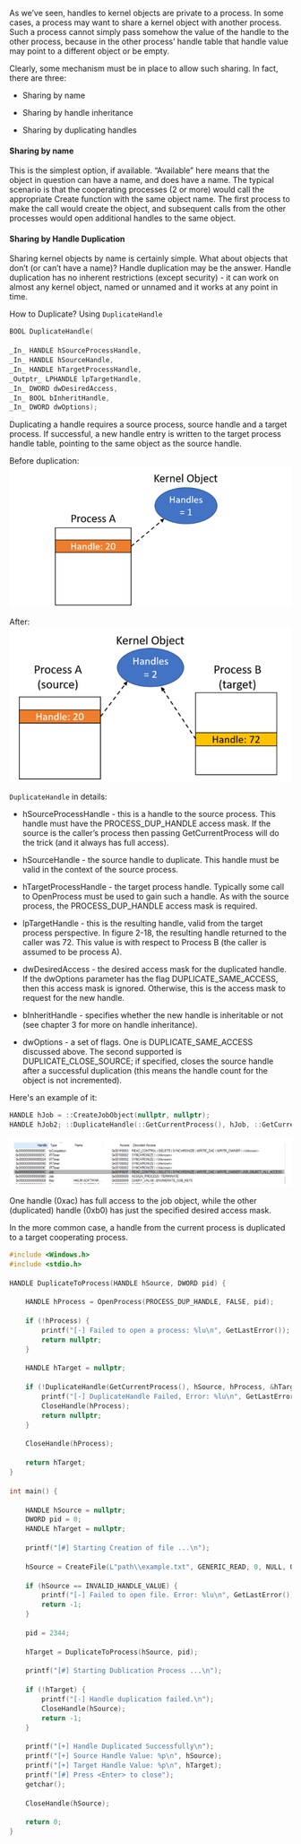 As we’ve seen, handles to kernel objects are private to a process. In some cases, a process may want to share a kernel object with another process. Such a process cannot simply pass somehow the value of the handle to the other process, because in the other process’ handle table that handle value may point to a different object or be empty.

Clearly, some mechanism must be in place to allow such sharing. In fact, there are three:

- Sharing by name

- Sharing by handle inheritance

- Sharing by duplicating handles

#### Sharing by name

This is the simplest option, if available. “Available” here means that the object in question can have a name, and does have a name. The typical scenario is that the cooperating processes (2 or more) would call the appropriate Create function with the same object name. The first process to make the call would create the object, and subsequent calls from the other processes would open additional handles to the same object.

#### Sharing by Handle Duplication

Sharing kernel objects by name is certainly simple. What about objects that don’t (or can’t have a name)? Handle duplication may be the answer. Handle duplication has no inherent restrictions (except security) - it can work on almost any kernel object, named or unnamed and it works at any point in time.

How to Duplicate? Using `DuplicateHandle`
```c
BOOL DuplicateHandle(

_In_ HANDLE hSourceProcessHandle, 
_In_ HANDLE hSourceHandle, 
_In_ HANDLE hTargetProcessHandle, 
_Outptr_ LPHANDLE lpTargetHandle, 
_In_ DWORD dwDesiredAccess, 
_In_ BOOL bInheritHandle,
_In_ DWORD dwOptions);
```

Duplicating a handle requires a source process, source handle and a target process. If successful, a new handle entry is written to the target process handle table, pointing to the same object as the source handle.

Before duplication:
![](../Media/Pasted%20image%2020250314233631.png)

After:
![](../Media/Pasted%20image%2020250314233653.png)

`DuplicateHandle` in details:
- hSourceProcessHandle - this is a handle to the source process. This handle must have the PROCESS_DUP_HANDLE access mask. If the source is the caller’s process then passing GetCurrentProcess will do the trick (and it always has full access).
	
- hSourceHandle - the source handle to duplicate. This handle must be valid in the context of the source process.
	
- hTargetProcessHandle - the target process handle. Typically some call to OpenProcess must be used to gain such a handle. As with the source process, the PROCESS_DUP_HANDLE access mask is required.
	
- lpTargetHandle - this is the resulting handle, valid from the target process perspective. In figure 2-18, the resulting handle returned to the caller was 72. This value is with respect to Process B (the caller is assumed to be process A).
	
- dwDesiredAccess - the desired access mask for the duplicated handle. If the dwOptions parameter has the flag DUPLICATE_SAME_ACCESS, then this access mask is ignored. Otherwise, this is the access mask to request for the new handle.
	
- bInheritHandle - specifies whether the new handle is inheritable or not (see chapter 3 for more on handle inheritance).
	
- dwOptions - a set of flags. One is DUPLICATE_SAME_ACCESS discussed above. The second supported is DUPLICATE_CLOSE_SOURCE; if specified, closes the source handle after a successful duplication (this means the handle count for the object is not incremented).

Here's an example of it:
```c
HANDLE hJob = ::CreateJobObject(nullptr, nullptr); 
HANDLE hJob2; ::DuplicateHandle(::GetCurrentProcess(), hJob, ::GetCurrentProcess(), &hJob2, JOB_OBJECT_ASSIGN_PROCESS | JOB_OBJECT_TERMINATE, FALSE, 0);
```

![](../Media/Pasted%20image%2020250314234055.png)

One handle (0xac) has full access to the job object, while the other (duplicated) handle (0xb0) has just the specified desired access mask.

In the more common case, a handle from the current process is duplicated to a target cooperating process.

```c
#include <Windows.h>
#include <stdio.h>

HANDLE DuplicateToProcess(HANDLE hSource, DWORD pid) {

	HANDLE hProcess = OpenProcess(PROCESS_DUP_HANDLE, FALSE, pid);

	if (!hProcess) {
		printf("[-] Failed to open a process: %lu\n", GetLastError());
		return nullptr;
	}

	HANDLE hTarget = nullptr;

	if (!DuplicateHandle(GetCurrentProcess(), hSource, hProcess, &hTarget, 0, FALSE, DUPLICATE_SAME_ACCESS)) {
		printf("[-] DuplicateHandle Failed, Error: %lu\n", GetLastError());
		CloseHandle(hProcess);
		return nullptr;
	}

	CloseHandle(hProcess);

	return hTarget;
}

int main() {

	HANDLE hSource = nullptr;
	DWORD pid = 0;
	HANDLE hTarget = nullptr;

	printf("[#] Starting Creation of file ...\n");

	hSource = CreateFile(L"path\\example.txt", GENERIC_READ, 0, NULL, OPEN_EXISTING, FILE_ATTRIBUTE_NORMAL, NULL);

	if (hSource == INVALID_HANDLE_VALUE) {
		printf("[-] Failed to open file. Error: %lu\n", GetLastError());
		return -1;
	}

	pid = 2344;

	hTarget = DuplicateToProcess(hSource, pid);

	printf("[#] Starting Dublication Process ...\n");

	if (!hTarget) {
		printf("[-] Handle duplication failed.\n");
		CloseHandle(hSource);
		return -1;
	}

	printf("[+] Handle Duplicated Successfully\n");
	printf("[+] Source Handle Value: %p\n", hSource);
	printf("[+] Target Handle Value: %p\n", hTarget);
	printf("[#] Press <Enter> to close");
	getchar();

	CloseHandle(hSource);

	return 0;
}
```
